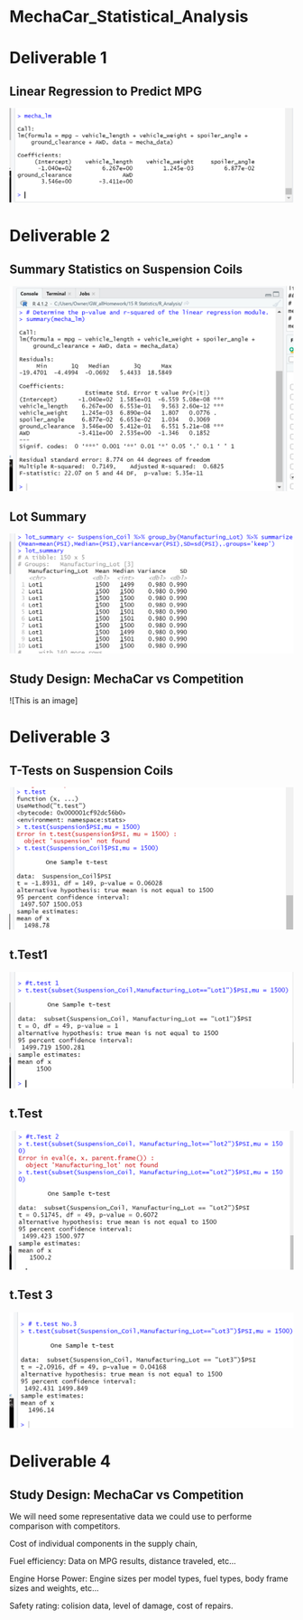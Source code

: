 # MechaCar_Statistical_Analysis

# Deliverable 1

## Linear Regression to Predict MPG
![This is an image](https://github.com/Fbullman/MechaCar_Statistical_Analysis/blob/main/Images/Linear.png)


# Deliverable 2

## Summary Statistics on Suspension Coils
![This is an image](https://github.com/Fbullman/MechaCar_Statistical_Analysis/blob/main/Images/Summary.png)

## Lot Summary
![This is an image](https://github.com/Fbullman/MechaCar_Statistical_Analysis/blob/main/Images/Lot%20summary.png)

## Study Design: MechaCar vs Competition
![This is an image]

# Deliverable 3

## T-Tests on Suspension Coils
![This is an image](https://github.com/Fbullman/MechaCar_Statistical_Analysis/blob/main/Images/Suspension%20test.png)


## t.Test1
![This is an image](https://github.com/Fbullman/MechaCar_Statistical_Analysis/blob/main/Images/t.Test1.png)

## t.Test
![This is an image](https://github.com/Fbullman/MechaCar_Statistical_Analysis/blob/main/Images/t.Test2.png)

## t.Test 3
![This is an image](https://github.com/Fbullman/MechaCar_Statistical_Analysis/blob/main/Images/t.Test3.png)


# Deliverable 4

## Study Design: MechaCar vs Competition
We will need some representative data we could use to performe comparison with competitors.

Cost of individual components in the supply chain,

Fuel efficiency: Data on MPG results, distance traveled, etc...

Engine Horse Power: Engine sizes per model types, fuel types, body frame sizes and weights, etc...

Safety rating: colision data, level of damage, cost of repairs.
